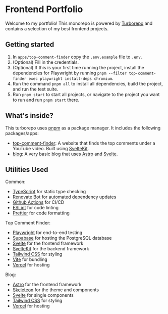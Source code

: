 # Frontend Portfolio

Welcome to my portfolio! This monorepo is powered by [Turborepo](https://turborepo.org) and contains a selection of my best frontend projects.

## Getting started

1. In `apps/top-comment-finder` copy the `.env.example` file to `.env`.
2. (Optional) Fill in the credentials.
3. (Optional) If this is your first time running the project, install the dependencies for Playwright by running `pnpm --filter top-comment-finder exec playwright install-deps chromium`.
4. Run the command `pnpm all` to install all dependencies, build the project, and run the test suite.
5. Run `pnpm start` to start all projects, or navigate to the project you want to run and run `pnpm start` there.

## What's inside?

This turborepo uses [pnpm](https://pnpm.io) as a package manager. It includes the following packages/apps:

- [top-comment-finder](./apps/top-comment-finder): A website that finds the top comments under a YouTube video. Built using [SvelteKit](https://kit.svelte.dev/).
- [blog](./apps/blog): A very basic blog that uses [Astro](https://astro.build/) and [Svelte](https://svelte.dev/).

## Utilities Used

Common:

- [TypeScript](https://www.typescriptlang.org/) for static type checking
- [Renovate Bot](https://docs.renovatebot.com/) for automated dependency updates
- [Github Actions](https://github.com/features/actions) for CI/CD
- [ESLint](https://eslint.org/) for code linting
- [Prettier](https://prettier.io) for code formatting

Top Comment Finder:

- [Playwright](https://playwright.dev/) for end-to-end testing
- [Supabase](https://supabase.com/) for hosting the PostgreSQL database
- [Svelte](https://svelte.dev/) for the frontend framework
- [SvelteKit](https://kit.svelte.dev/) for the backend framework
- [Tailwind CSS](https://tailwindcss.com/) for styling
- [Vite](https://vitejs.dev/) for bundling
- [Vercel](https://vercel.com/) for hosting

Blog:

- [Astro](https://astro.build/) for the frontend framework
- [Skeleteon](https://skeleteon.dev/) for the theme and components
- [Svelte](https://svelte.dev/) for single components
- [Tailwind CSS](https://tailwindcss.com/) for styling
- [Vercel](https://vercel.com/) for hosting
